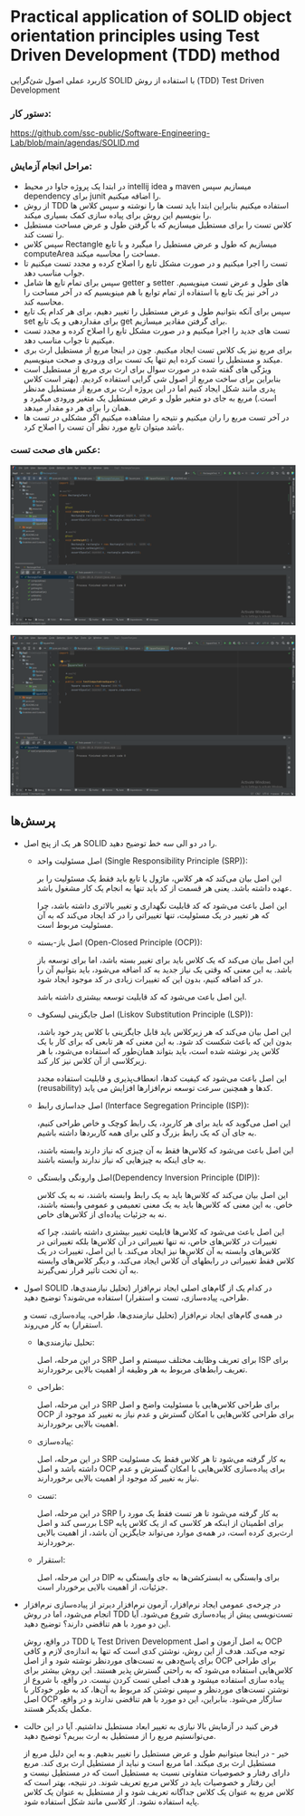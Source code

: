 
# Practical application of SOLID object orientation principles using Test Driven Development (TDD) method
کاربرد عملی اصول شئ‌گرایی SOLID با استفاده از روش (TDD) Test Driven Development

 ### دستور کار:

https://github.com/ssc-public/Software-Engineering-Lab/blob/main/agendas/SOLID.md

### مراحل انجام آزمایش:
- در ابتدا یک پروژه جاوا در محیط intellij idea و maven میسازیم سپس dependency برای junit را اضافه میکنیم.
- از روش TDD استفاده میکنیم بنابراین ابتدا باید تست ها را نوشته و سپس کلاس ها را بنویسیم این روش برای پیاده سازی کمک بسیاری میکند.
- کلاس تست را برای مستطیل میسازیم که با گرفتن طول و عرض مساحت مستطیل را تست کند.
- سپس کلاس Rectangle میسازیم که طول و عرض مستطیل را میگیرد و با تابع computeArea مساحت را محاسبه میکند.
- تست را اجرا میکنیم و در صورت مشکل تابع را اصلاح کرده و مجدد تست میکنیم تا جواب مناسب دهد.
- سپس برای تمام تایع ها شامل getter و setter های طول و عرض تست مینویسیم. در آخر نیز یک تابع با استفاده از تمام توابع با هم مینویسیم که در آخر مساحت را محاسبه کند.
- سپس برای آنکه بتوانیم طول و عرض مستطیل را تغییر دهیم، برای هر کدام یک تابع set برای مقداردهی و یک تابع get برای گرفتن مقادیر میسازیم.
- تست های جدید را اجرا میکنیم و در صورت مشکل تابع را اصلاح کرده و مجدد تست میکنیم تا جواب مناسب دهد.
- برای مربع نیز یک کلاس تست ایجاد میکنیم. چون در اینجا مربع از مستطیل ارث بری میکند و مستطیل را تست کرده ایم تنها یک تست برای ورودی و صحت مینویسیم.
- ویژگی های گفته شده در صورت سوال برای ارث بری مربع از مستطیل است بنابراین برای ساخت مربع از اصول شی گرایی استفاده کردیم. (بهتر است کلاس پدری مانند شکل ایجاد کنیم اما در این پروژه ارث بری مربع از مستطیل مدنظر است.) مربع به جای دو متغیر طول و عرض مستطیل یک متغیر ورودی میگیرد و همان را برای هر دو مقدار میدهد.
- در آخر تست مربع را ران میکنیم و نتیجه را مشاهده میکنیم اگر مشکلی در تست ها باشد میتوان تابع مورد نظر آن تست را اصلاح کرد.

### عکس های صحت تست:

![img.png](img/rec.png)

![img.png](img/square.png)

## پرسش‌ها

  - هر یک از پنج اصل SOLID را در دو الی سه خط توضیح دهید.
    
    - اصل مسئولیت واحد (Single Responsibility Principle (SRP)):
     
      این اصل بیان می‌کند که هر کلاس، ماژول یا تابع باید فقط یک مسئولیت را بر عهده داشته باشد. یعنی هر قسمت از کد باید تنها به انجام یک کار مشغول باشد.
      
      این اصل باعث می‌شود که کد قابلیت نگهداری و تغییر بالاتری داشته باشد، چرا که هر تغییر در یک مسئولیت، تنها تغییراتی را در کد ایجاد می‌کند که به آن مسئولیت مربوط است.

    - اصل باز-بسته (Open-Closed Principle (OCP)):
   
      این اصل بیان می‌کند که یک کلاس باید برای تغییر بسته باشد، اما برای توسعه باز باشد.
      به این معنی که وقتی یک نیاز جدید به کد اضافه می‌شود، باید بتوانیم آن را در کد اضافه کنیم، بدون این که تغییرات زیادی در کد موجود ایجاد شود.
      
      این اصل باعث می‌شود که کد قابلیت توسعه بیشتری داشته باشد.

    - اصل جایگزینی لیسکوف (Liskov Substitution Principle (LSP)):
   
      این اصل بیان می‌کند که هر زیرکلاس باید قابل جایگزینی با کلاس پدر خود باشد، بدون این که باعث شکست کد شود.
      به این معنی که هر تابعی که برای کار با یک کلاس پدر نوشته شده است، باید بتواند همان‌طور که استفاده می‌شود، با هر زیرکلاسی از آن کلاس نیز کار کند.

      این اصل باعث می‌شود که کیفیت کدها، انعطاف‌پذیری و قابلیت استفاده مجدد (reusability) کدها و همچنین سرعت توسعه نرم‌افزارها افزایش می یابد.
      
    - اصل جداسازی رابط  (Interface Segregation Principle (ISP)):
      
      این اصل می‌گوید که باید برای هر کاربرد، یک رابط کوچک و خاص طراحی کنیم، به جای آن که یک رابط بزرگ و کلی برای همه کاربردها داشته باشیم.
      
      این اصل باعث می‌شود که کلاس‌ها فقط به آن چیزی که نیاز دارند وابسته باشند، به جای اینکه به چیزهایی که نیاز ندارند وابسته باشند.
      
    - اصل وارونگی وابستگی(Dependency Inversion Principle (DIP)):
  
      این اصل بیان می‌کند که کلاس‌ها باید به یک رابط وابسته باشند، نه به یک کلاس خاص. به این معنی که کلاس‌ها باید به یک معنی تعمیمی و عمومی وابسته باشند، نه به جزئیات پیاده‌ای از کلاس‌های خاص.
      
      این اصل باعث می‌شود که کلاس‌ها قابلیت تغییر بیشتری داشته باشند، چرا که تغییرات در کلاس‌های خاص، نه تنها تغییراتی در آن کلاس‌ها بلکه تغییراتی در کلاس‌های وابسته به آن کلاس‌ها نیز ایجاد می‌کند.
      با این اصل، تغییرات در یک کلاس فقط تغییراتی در رابطهای آن کلاس ایجاد می‌کند، و دیگر کلاس‌های وابسته به آن تحت تاثیر قرار نمی‌گیرند.
      
   - اصول SOLID در کدام یک از گام‌های اصلی ایجاد نرم‌افزار (تحلیل نیازمندی‌ها، طراحی، پیاده‌سازی، تست و استقرار) استفاده می‌شوند؟ توضیح دهید.
    
     در همه‌ی گام‌های ایجاد نرم‌افزار (تحلیل نیازمندی‌ها، طراحی، پیاده‌سازی، تست و استقرار) به کار می‌روند.
  
      - تحلیل نیازمندی‌ها:
        
        در این مرحله، اصل SRP برای تعریف وظایف مختلف سیستم و اصل ISP برای تعریف رابط‌های مربوط به هر وظیفه از اهمیت بالایی برخوردارند.
      - طراحی:
        
        در این مرحله، اصل SRP برای طراحی کلاس‌هایی با مسئولیت واضح و اصل OCP برای طراحی کلاس‌هایی با امکان گسترش و عدم نیاز به تغییر کد موجود از اهمیت بالایی برخوردارند.
      - پیاده‌سازی:
        
        در این مرحله، اصل SRP به کار گرفته می‌شود تا هر کلاس فقط یک مسئولیت داشته باشد و اصل OCP برای پیاده‌سازی کلاس‌هایی با امکان گسترش و عدم نیاز به تغییر کد موجود از اهمیت بالایی برخوردارند.
      - تست:
        
        در این مرحله، اصل SRP به کار گرفته می‌شود تا هر تست فقط یک مورد را بررسی کند و اصل LSP برای اطمینان از اینکه هر کلاسی که از یک کلاس پایه ارث‌بری کرده است، در همه‌ی موارد می‌تواند جایگزین آن باشد، از اهمیت بالایی برخوردارند.
     
      - استقرار:
        
        در این مرحله، اصل DIP برای وابستگی به ابسترکشن‌ها به جای وابستگی به جزئیات، از اهمیت بالایی برخوردار است.
        
 - در چرخه‌ی عمومی ایجاد نرم‌افزار، آزمون نرم‌افزار دیرتر از پیاده‌سازی نرم‌افزار انجام می‌شود، اما در روش TDD تست‌نویسی پیش از پیاده‌سازی شروع می‌شود. آیا این دو مورد با هم تناقضی دارند؟ توضیح دهید.

   در واقع، روش TDD یا Test Driven Development به اصل آزمون و اصل OCP توجه می‌کند. هدف از این روش، نوشتن کدی است که تنها به اندازه‌ی لازم و کافی برای پاسخ‌دهی به تست‌های موردنظر نوشته شود
   و از اصل OCP برای طراحی کلاس‌هایی استفاده می‌شود که به راحتی گسترش پذیر هستند. این روش بیشتر برای پیاده سازی استفاده میشود و هدف اصلی تست کردن نیست.
   در واقع، با شروع از نوشتن تست‌های موردنظر و سپس نوشتن کد مربوط به آن‌ها، کد به طور خودکار با اصل OCP سازگار می‌شود. بنابراین، این دو مورد با هم تناقضی ندارند و در واقع، مکمل یکدیگر هستند.
    
 - فرض کنید در آزمایش بالا نیازی به تغییر ابعاد مستطیل نداشتیم. آیا در این حالت می‌توانستیم مربع را از مستطیل به ارث ببریم؟ توضیح دهید.
   
   خیر - در اینجا میتوانیم طول و عرض مستطیل را تغییر بدهیم. و به این دلیل مربع از مستطیل ارث بری میکند. اما مربع است و نباید از مستطیل ارث بری کند.
   مربع دارای رفتار و خصوصیات متفاوتی نسبت به مستطیل است که در مستطیل نیست و این رفتار و خصوصیات باید در کلاس مربع تعریف شوند.
   در نتیجه، بهتر است که کلاس مربع به عنوان یک کلاس جداگانه تعریف شود و از مستطیل به عنوان یک کلاس پایه استفاده نشود. از کلاسی مانند شکل استفاده شود.








